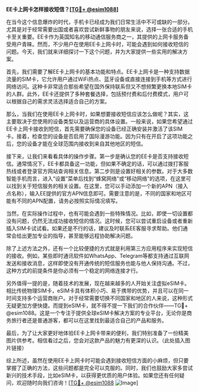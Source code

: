 **EE卡上网卡怎样接收短信？[[TG💪+ @esim1088](https://t.me/s/esim1088)]**

在当今这个信息爆炸的时代，手机卡已经成为我们日常生活中不可或缺的一部分。尤其是对于经常需要出国或者喜欢尝试新鲜事物的朋友来说，选择一张合适的手机卡至关重要。EE卡作为英国知名的移动通信服务商之一，其提供的上网卡服务备受用户青睐。然而，不少用户在使用EE卡上网卡时，可能会遇到如何接收短信的问题。今天，我们就来详细探讨一下这个问题，并为大家提供一些实用的解决方案。

首先，我们需要了解EE卡上网卡的基本功能和特点。EE卡上网卡是一种支持数据流量的SIM卡，它允许用户通过WiFi热点、蓝牙设备或直接连接到手机等方式进行网络访问。这种卡非常适合那些希望在国外保持联系但又不想频繁更换本地SIM卡的人群。此外，EE卡还提供了多种套餐选择，包括预付费和后付费模式，用户可以根据自己的需求灵活选择适合自己的方案。

那么，当我们在使用EE卡上网卡时，如果想要接收短信应该怎么做呢？其实，这主要取决于您使用的设备类型以及运营商的具体设置。一般来说，如果您希望通过EE卡上网卡接收到短信，首先需要确保您的设备已经正确安装并激活了该SIM卡。接着，检查您的设备是否启用了国际漫游功能。因为只有在开启了这项功能之后，您的设备才能在全球范围内接收到来自其他地区的短信。

接下来，让我们来看看具体的操作步骤。第一步是确认您的EE卡是否支持接收短信。通常情况下，EE卡都具备这一功能，但如果不确定的话，可以通过拨打客服热线或者登录官方网站查询相关信息。第二步则是设置好相关的参数。对于大多数智能手机而言，进入“设置”菜单后找到“蜂窝网络”或“移动网络”的选项，在这里可以找到关于短信服务的相关设置。在这里，您可以手动添加一个新的APN（接入点名称），输入EE提供的官方APN信息即可。需要注意的是，不同的国家和地区可能有不同的APN配置，请务必按照实际情况填写。

当然，在实际操作过程中，也有可能会遇到一些特殊情况。比如，即使一切设置都没有问题，仍然无法成功接收短信的情况。这时候，您可以尝试重启设备或者重新插入SIM卡试试看。如果还是不行的话，建议及时联系EE客服寻求帮助。他们通常会给出更加专业的指导，甚至能够远程协助解决问题。

除了上述方法之外，还有一个比较便捷的方式就是利用第三方应用程序来实现短信的接收。例如，某些即时通讯软件如WhatsApp、Telegram等都支持通过互联网发送和接收消息，这样即使没有开通传统的短信服务也能与他人保持沟通。不过，这种方式的前提条件是你必须有一个稳定的网络连接才行。

另外值得一提的是，随着技术的发展，现在越来越多的人开始关注虚拟eSIM卡。相比传统物理SIM卡，eSIM卡具有体积小巧、易于携带的优势，并且可以在同一时间支持多个运营商账户。对于经常需要切换不同国家和地区的人来说，这种形式无疑更加方便快捷。而提到eSIM卡，就不得不提一下我们的合作伙伴——TG💪+ @esim1088。这是一个专注于提供全球eSIM卡解决方案的专业平台，无论你是商务旅行者还是普通游客，都可以在这里找到最适合自己的产品和服务。

最后，为了让大家更好地体验EE卡上网卡带来的便利，我们特别准备了一份精美图片供参考。相信看过之后，您会对这款产品的魅力有更深的认识。（此处插入图片链接）

综上所述，虽然在使用EE卡上网卡时可能会遇到接收短信方面的小麻烦，但只要掌握了正确的方法，这些问题都是完全可以克服的。同时，我们也鼓励大家多尝试新兴的技术手段，比如eSIM卡，以获得更优质的用户体验。如果您还有任何疑问，欢迎随时向我们咨询！[[TG💪+ @esim1088](https://t.me/s/esim1088) ![Image](https://i.postimg.cc/4NQfJmqS/Snipaste-2025-05-13-00-14-12.png)]